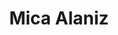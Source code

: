 ---
title: Mica Alaniz
description: "Developer working in the intersection of tech and politics."
image: "/assets/img/team/mica-alaniz.jpg"
linkedin: micaalaniz
roles:
  - patreon-core
---